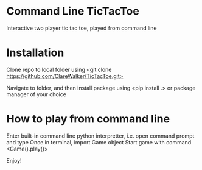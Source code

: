 # Command Line TicTacToe

Interactive two player tic tac toe, played from command line

# Installation

Clone repo to local folder using <git clone https://github.com/ClareWalker/TicTacToe.git>

Navigate to folder, and then install package using <pip install .> or package manager of your choice

# How to play from command line

Enter built-in command line python interpretter, i.e. open command prompt and type <python>
Once in terminal, import Game object <from TicTacToe import Game>
Start game with command <Game().play()>

Enjoy!
  
